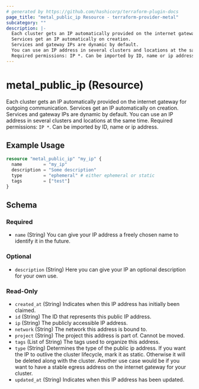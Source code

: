 ```yaml
---
# generated by https://github.com/hashicorp/terraform-plugin-docs
page_title: "metal_public_ip Resource - terraform-provider-metal"
subcategory: ""
description: |-
  Each cluster gets an IP automatically provided on the internet gateway for outgoing communication.
  Services get an IP automatically on creation.
  Services and gateway IPs are dynamic by default.
  You can use an IP address in several clusters and locations at the same time.
  Required permissions: IP *. Can be imported by ID, name or ip address.
---
```


# metal_public_ip (Resource)

Each cluster gets an IP automatically provided on the internet gateway for outgoing communication. 
Services get an IP automatically on creation. 
Services and gateway IPs are dynamic by default. 
You can use an IP address in several clusters and locations at the same time. 
Required permissions: `IP *`. Can be imported by ID, name or ip address.

## Example Usage

```terraform
resource "metal_public_ip" "my_ip" {
  name        = "my_ip"
  description = "Some description"
  type        = "ephemeral" # either ephemeral or static
  tags        = ["test"]
}
```

<!-- schema generated by tfplugindocs -->
## Schema

### Required

- `name` (String) You can give your IP address a freely chosen name to identify it in the future.

### Optional

- `description` (String) Here you can give your IP an optional description for your own use.

### Read-Only

- `created_at` (String) Indicates when this IP address has initially been claimed.
- `id` (String) The ID that represents this public IP address.
- `ip` (String) The publicly accessible IP address.
- `network` (String) The network this address is bound to.
- `project` (String) The project this address is part of. Cannot be moved.
- `tags` (List of String) The tags used to organize this address.
- `type` (String) Determines the type of the public ip address. 
	If you want the IP to outlive the cluster lifecycle, mark it as static. Otherwise it will be deleted along with the cluster. 
	Another use case would be if you want to have a stable egress address on the internet gateway for your cluster.
- `updated_at` (String) Indicates when this IP address has been updated.
